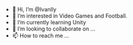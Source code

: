 - 👋 Hi, I’m @Ivanlly
- 👀 I’m interested in Video Games and Football.
- 🌱 I’m currently learning Unity
- 💞️ I’m looking to collaborate on ...
- 📫 How to reach me ...

<!---
Ivanlly/Ivanlly is a ✨ special ✨ repository because its `README.md` (this file) appears on your GitHub profile.
You can click the Preview link to take a look at your changes.
--->

